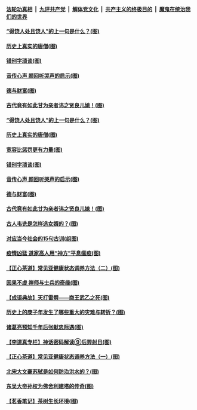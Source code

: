

####  [法轮功真相](../../../../basic/blob/master/README.md?t=07030631) &nbsp;|&nbsp; [九评共产党](../../../../9ping.md/blob/master/README.md?t=07030631) &nbsp;|&nbsp; [解体党文化](../../../../jtdwh.md/blob/master/README.md?t=07030631)  &nbsp;|&nbsp; [共产主义的终极目的](../../../../gczydzjmd.md/blob/master/README.md?t=07030631) &nbsp;|&nbsp; [魔鬼在统治我们的世界](../../../../mgztzwmdsj.md/blob/master/README.md?t=07030631) 

#### [“得饶人处且饶人”的上一句是什么？(图)](../pages/p7/938333.md?t=07030631) 

#### [历史上真实的唐僧(图)](../pages/p7/938101.md?t=07030631) 

#### [错别字琐谈(图)](../pages/p7/938316.md?t=07030631) 

#### [音传心声 颜回听哭声的启示(图)](../pages/p7/938099.md?t=07030631) 

#### [德与财富(图)](../pages/p7/938218.md?t=07030631) 

#### [古代竟有如此甘为亲者讳之贤良儿媳！(图)](../pages/p7/938117.md?t=07030631) 

#### [“得饶人处且饶人”的上一句是什么？(图)](../pages/p7/938333.md?t=07030631) 

#### [历史上真实的唐僧(图)](../pages/p7/938101.md?t=07030631) 

#### [宽容比惩罚更有力量(图)](../pages/p7/938280.md?t=07030631) 

#### [错别字琐谈(图)](../pages/p7/938316.md?t=07030631) 

#### [音传心声 颜回听哭声的启示(图)](../pages/p7/938099.md?t=07030631) 

#### [德与财富(图)](../pages/p7/938218.md?t=07030631) 

#### [古代竟有如此甘为亲者讳之贤良儿媳！(图)](../pages/p7/938117.md?t=07030631) 

#### [古人韦诜是怎样选女婿的？(图)](../pages/p7/938100.md?t=07030631) 

#### [对应当今社会的15句古训(组图)](../pages/p7/938097.md?t=07030631) 

#### [疫情凶猛 道家高人用“神方”平息瘟疫(图)](../pages/p7/938004.md?t=07030631) 

#### [【正心茶道】常见亚健康状态调养方法（二）(图)](../pages/p7/937559.md?t=07030631) 

#### [因果不虚 禅师与士兵的奇缘(图)](../pages/p7/938092.md?t=07030631) 

#### [【成语典故】天打雷劈——商王武乙之死(图)](../pages/p7/937782.md?t=07030631) 

#### [历史上的庚子年发生了哪些重大的灾难与转折？(图)](../pages/p7/937991.md?t=07030631) 

#### [诸葛亮预知千年后张献忠际遇(图)](../pages/p7/937564.md?t=07030631) 

#### [【李道真专栏】神话密码解读⑨后羿射日(图)](../pages/p7/937560.md?t=07030631) 

#### [【正心茶道】常见亚健康状态调养方法（一）(图)](../pages/p7/937556.md?t=07030631) 

#### [北宋大文豪苏轼是如何防治洪水的？(图)](../pages/p7/937874.md?t=07030631) 

#### [东吴大帝孙权为佛舍利建塔的传奇(图)](../pages/p7/937764.md?t=07030631) 

#### [【茗香笔记】茶树生长环境(图)](../pages/p7/937562.md?t=07030631) 

